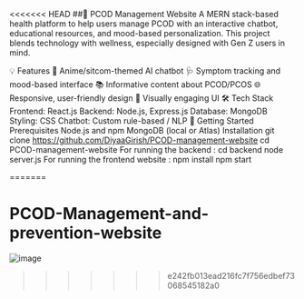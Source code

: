 <<<<<<< HEAD
##🌸 PCOD Management Website
A MERN stack-based health platform to help users manage PCOD with an interactive chatbot, educational resources, and mood-based personalization. This project blends technology with wellness, especially designed with Gen Z users in mind.

💡 Features
🧠 Anime/sitcom-themed AI chatbot
🩺 Symptom tracking and mood-based interface
📚 Informative content about PCOD/PCOS
🌐 Responsive, user-friendly design
🎨 Visually engaging UI
🛠 Tech Stack
Frontend: React.js
Backend: Node.js, Express.js
Database: MongoDB
Styling: CSS
Chatbot: Custom rule-based / NLP
🚀 Getting Started
Prerequisites
Node.js and npm
MongoDB (local or Atlas)
Installation
git clone https://github.com/DiyaaGirish/PCOD-management-website
cd PCOD-management-website
For running the backend :
cd backend
node server.js
For running the frontend website :
npm install
npm start

=======
# PCOD-Management-and-prevention-website
![image](https://github.com/user-attachments/assets/6328129c-5977-465a-9592-48b97a9c5995)

>>>>>>> e242fb013ead216fc7f756edbef73068545182a0
